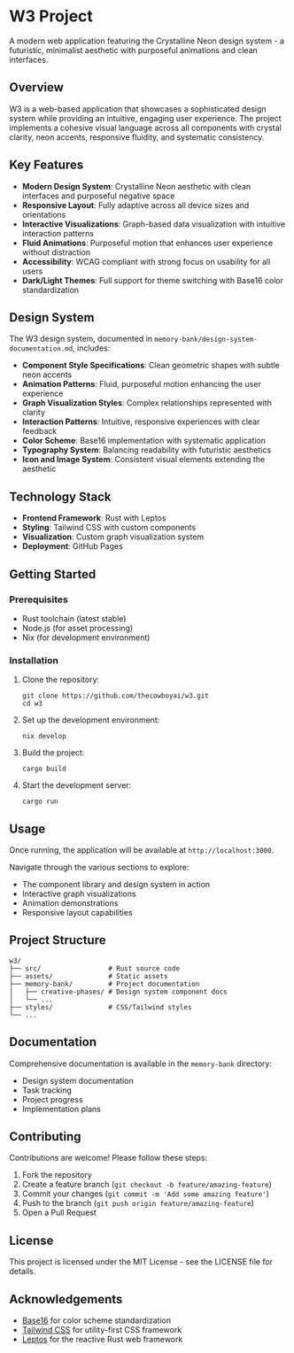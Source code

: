 # W3 Project

A modern web application featuring the Crystalline Neon design system - a futuristic, minimalist aesthetic with purposeful animations and clean interfaces.

## Overview

W3 is a web-based application that showcases a sophisticated design system while providing an intuitive, engaging user experience. The project implements a cohesive visual language across all components with crystal clarity, neon accents, responsive fluidity, and systematic consistency.

## Key Features

- **Modern Design System**: Crystalline Neon aesthetic with clean interfaces and purposeful negative space
- **Responsive Layout**: Fully adaptive across all device sizes and orientations
- **Interactive Visualizations**: Graph-based data visualization with intuitive interaction patterns
- **Fluid Animations**: Purposeful motion that enhances user experience without distraction
- **Accessibility**: WCAG compliant with strong focus on usability for all users
- **Dark/Light Themes**: Full support for theme switching with Base16 color standardization

## Design System

The W3 design system, documented in `memory-bank/design-system-documentation.md`, includes:

- **Component Style Specifications**: Clean geometric shapes with subtle neon accents
- **Animation Patterns**: Fluid, purposeful motion enhancing the user experience
- **Graph Visualization Styles**: Complex relationships represented with clarity
- **Interaction Patterns**: Intuitive, responsive experiences with clear feedback
- **Color Scheme**: Base16 implementation with systematic application
- **Typography System**: Balancing readability with futuristic aesthetics
- **Icon and Image System**: Consistent visual elements extending the aesthetic

## Technology Stack

- **Frontend Framework**: Rust with Leptos
- **Styling**: Tailwind CSS with custom components
- **Visualization**: Custom graph visualization system
- **Deployment**: GitHub Pages

## Getting Started

### Prerequisites

- Rust toolchain (latest stable)
- Node.js (for asset processing)
- Nix (for development environment)

### Installation

1. Clone the repository:
   ```
   git clone https://github.com/thecowboyai/w3.git
   cd w3
   ```

2. Set up the development environment:
   ```
   nix develop
   ```

3. Build the project:
   ```
   cargo build
   ```

4. Start the development server:
   ```
   cargo run
   ```

## Usage

Once running, the application will be available at `http://localhost:3000`.

Navigate through the various sections to explore:
- The component library and design system in action
- Interactive graph visualizations
- Animation demonstrations
- Responsive layout capabilities

## Project Structure

```
w3/
├── src/                 # Rust source code
├── assets/              # Static assets
├── memory-bank/         # Project documentation
│   ├── creative-phases/ # Design system component docs
│   └── ...
├── styles/              # CSS/Tailwind styles
└── ...
```

## Documentation

Comprehensive documentation is available in the `memory-bank` directory:

- Design system documentation
- Task tracking
- Project progress
- Implementation plans

## Contributing

Contributions are welcome! Please follow these steps:

1. Fork the repository
2. Create a feature branch (`git checkout -b feature/amazing-feature`)
3. Commit your changes (`git commit -m 'Add some amazing feature'`)
4. Push to the branch (`git push origin feature/amazing-feature`)
5. Open a Pull Request

## License

This project is licensed under the MIT License - see the LICENSE file for details.

## Acknowledgements

- [Base16](https://github.com/chriskempson/base16) for color scheme standardization
- [Tailwind CSS](https://tailwindcss.com/) for utility-first CSS framework
- [Leptos](https://github.com/leptos-rs/leptos) for the reactive Rust web framework 